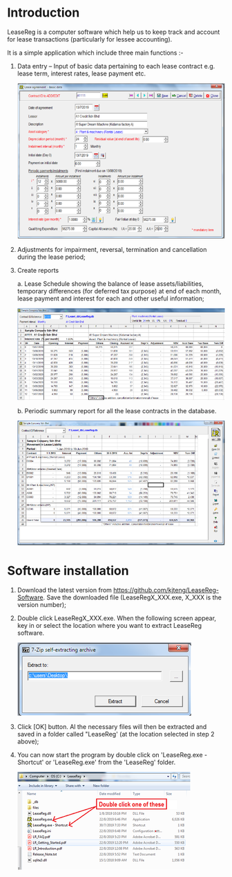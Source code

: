 Introduction
============

LeaseReg is a computer software which help us to keep track and account for lease transactions (particularly for lessee accounting). 	

It is a simple application which include three main functions :-	

1.	Data entry – Input of basic data pertaining to each lease contract  e.g. lease term, interest rates, lease payment etc.

	![Data entry](intro1.png)

2.	Adjustments for impairment, reversal, termination and cancellation during the lease period;
 
3.	Create reports

	a. Lease Schedule showing the balance of lease assets/liabilities, temporary differences (for deferred tax purpose) at end of each 		 month, lease payment and interest for each and other useful information;
	
	![Schedule](intro2.png)

	b. Periodic summary report for all the lease contracts in the database.
	
	![Summary report](intro3.png)



Software installation
=====================

1. Download the latest version from https://github.com/kjteng/LeaseReg-Software.  Save the downloaded file (LeaseRegX_XXX.exe, X_XXX is the version number);

2. Double click LeaseRegX_XXX.exe. When the following screen appear, key in or select the location where you want to extract LeaseReg software.

	![program location](intro5.png)

3. Click [OK] button. Al the necessary files will then be extracted and saved in a folder called "LeaseReg' (at the location selected in step 2 above);

4. You can now start the program by double click on 'LeaseReg.exe - Shortcut' or 'LeaseReg.exe' from the 'LeaseReg' folder.

	![LeaseReg folder](intro4.png)
